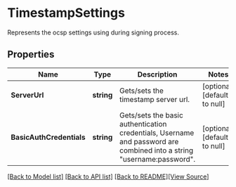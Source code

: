 # TimestampSettings
Represents the ocsp settings using during signing process.

## Properties
Name | Type | Description | Notes
------------ | ------------- | ------------- | -------------
**ServerUrl** | **string** | Gets/sets the timestamp server url. | [optional] [default to null]
**BasicAuthCredentials** | **string** | Gets/sets the basic authentication credentials, Username and password are combined into a string &quot;username:password&quot;. | [optional] [default to null]

[[Back to Model list]](../README.md#documentation-for-models) [[Back to API list]](../README.md#documentation-for-api-endpoints) [[Back to README]](../README.md)[[View Source]](../timestamp_settings.go)



